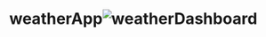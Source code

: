 # weatherApp![weatherDashboard](https://user-images.githubusercontent.com/96347402/153540980-68f8d990-e5c8-47d5-a198-0da450c417f3.jpg)
